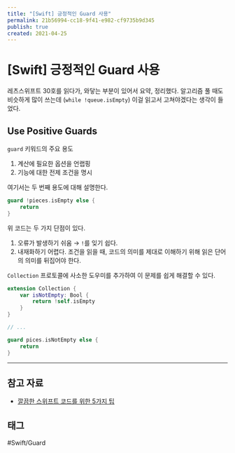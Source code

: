 ```yaml
---
title: "[Swift] 긍정적인 Guard 사용"
permalink: 21b56994-cc18-9f41-e982-cf9735b9d345
publish: true
created: 2021-04-25
---
```


# \[Swift] 긍정적인 Guard 사용

레츠스위프트 30호를 읽다가, 와닿는 부분이 있어서 요약, 정리했다. 알고리즘 풀 때도 비슷하게 많이 쓰는데 (`while !queue.isEmpty`) 이걸 읽고서 고쳐야겠다는 생각이 들었다.

## Use Positive Guards

`guard` 키워드의 주요 용도

1.  계산에 필요한 옵션을 언랩핑
2.  기능에 대한 전제 조건을 명시

여기서는 두 번째 용도에 대해 설명한다.

```swift
guard !pieces.isEmpty else {
    return
}
```

위 코드는 두 가지 단점이 있다.

1.  오류가 발생하기 쉬움 → `!`를 잊기 쉽다.
2.  내재화하기 어렵다. 조건을 읽을 때, 코드의 의미를 제대로 이해하기 위해 읽은 단어의 의미를 뒤집어야 한다.

`Collection` 프로토콜에 사소한 도우미를 추가하여 이 문제를 쉽게 해결할 수 있다.

```swift
extension Collection {
    var isNotEmpty: Bool {
        return !self.isEmpty
    }
}

// ...

guard pices.isNotEmpty else {
    return
}
```

---

## 참고 자료

- [깔끔한 스위프트 코드를 위한 5가지 팁](https://betterprogramming.pub/5-tips-to-write-clean-swift-code-2ef287a11500)

## 태그

#Swift/Guard